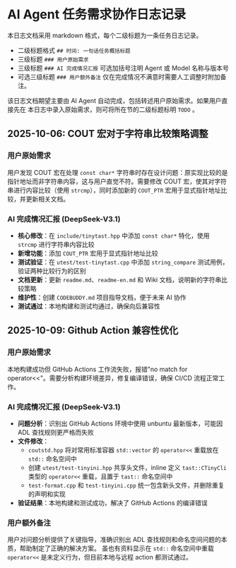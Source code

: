 # AI Agent 任务需求协作日志记录

本日志文档采用 markdown 格式，每个二级标题为一条任务日志记录。

* 二级标题格式 `## 时间: 一句话任务概括标题`
* 三级标题 `### 用户原始需求`
* 三级标题 `### AI 完成情况汇报` 可选加括号注明 Agent 或 Model 名称与版本号
* 可选三级标题 `### 用户额外备注` 仅在完成情况不满意时需要人工调整时附加备注。

该日志文档期望主要由 AI Agent 自动完成，包括转述用户原始需求。如果用户直接先在
本日志中录入原始需求，则可将所在节的二级标题标明 `TODO` 。

## 2025-10-06: COUT 宏对于字符串比较策略调整

### 用户原始需求
用户发现 COUT 宏在处理 `const char*` 字符串时存在设计问题：原实现比较的是指针地址而非字符串内容，这与用户直觉不符。需要修改 COUT 宏，使其对字符串进行内容比较（使用 `strcmp`），同时添加新的 `COUT_PTR` 宏用于显式指针地址比较，并更新相关文档。

### AI 完成情况汇报 (DeepSeek-V3.1)
- **核心修改**：在 `include/tinytast.hpp` 中添加 `const char*` 特化，使用 `strcmp` 进行字符串内容比较
- **新增功能**：添加 `COUT_PTR` 宏用于显式指针地址比较
- **测试验证**：在 `utest/test-tinytast.cpp` 中添加 `string_compare` 测试用例，验证两种比较行为的区别
- **文档更新**：更新 `readme.md`、`readme-en.md` 和 Wiki 文档，说明新的字符串比较策略
- **维护性**：创建 `CODEBUDDY.md` 项目指导文档，便于未来 AI 协作
- **测试通过**：本地构建和测试均通过，确保向后兼容性

## 2025-10-09: Github Action 兼容性优化

### 用户原始需求
本地构建成功但 GitHub Actions 工作流失败，报错"no match for operator<<"。需要分析构建环境差异，修复编译错误，确保 CI/CD 流程正常工作。

### AI 完成情况汇报 (DeepSeek-V3.1)
- **问题分析**：识别出 GitHub Actions 环境中使用 unbuntu 最新版本，可能因 ADL 查找规则更严格而失败
- **文件修改**：
  - `coutstd.hpp` 将对常用标准容器 `std::vector` 的 `operator<<` 重载放在 `std::` 命名空间中
  - 创建 `utest/test-tinyini.hpp` 共享头文件，inline 定义 `tast::CTinyCli` 类型的 `operator<<` 重载，且置于 `tast::` 命名空间中
  - `test-format.cpp` 和 `test-tinyini.cpp` 统一包含新头文件，并删除重复的声明和实现
- **验证结果**：本地构建和测试成功，解决了 GitHub Actions 的编译错误

### 用户额外备注
用户对问题分析提供了关键指导，准确识别出 ADL 查找规则和命名空间问题的本质，帮助制定了正确的解决方案。
虽也有资料显示在 `std::` 命名空间中重载 `operator<<` 是未定义行为，但目前本地与远程 action 都测试通过。
